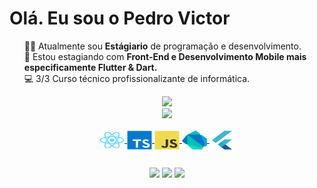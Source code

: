 <h1>Olá. Eu sou o Pedro Victor</h1>
<div>
  <ul type='none'>
    <li> 👨‍💻 Atualmente sou <strong>Estágiario</strong> de programação e desenvolvimento.</l1> 
    <li> 📱 Estou estagiando com <strong>Front-End e Desenvolvimento Mobile mais especificamente Flutter & Dart.</strong>
    <li> 💻 3/3 Curso técnico profissionalizante de informática.</li>
    <li></li>
</div>



</ul>
<div align="center">
  <a href="https://github.com/pedrovictormotasilva">
  <img height="180em" src="https://github-readme-stats.vercel.app/api?username=pedrovictormotasilva&show_icons=true&theme=dark&include_all_commits=true&count_private=true"/>
    <br>
  <img height="180em" src="https://github-readme-stats.vercel.app/api/top-langs/?username=pedrovictormotasilva&layout=compact&langs_count=7&theme=dark"/>
</div>
  <div style="display: inline_block", align="center"><br>
  <img align="center" alt="Pedro-reactNative" height="30" width="40" src="https://raw.githubusercontent.com/devicons/devicon/master/icons/react/react-original.svg">
     <img align="center" alt="Pedro-typescript" height="30" width="40" src="https://raw.githubusercontent.com/devicons/devicon/master/icons/typescript/typescript-original.svg">
     <img align="center" alt="Pedro-javascript" height="30" width="40" src="https://raw.githubusercontent.com/devicons/devicon/master/icons/javascript/javascript-original.svg">
    <img align="center" alt="Pedro-dart" height="30" width="40" src="https://raw.githubusercontent.com/devicons/devicon/master/icons/dart/dart-original.svg">
    <img align="center" alt="Pedro-flutter" height="30" width="40" src="https://raw.githubusercontent.com/devicons/devicon/master/icons/flutter/flutter-original.svg">
   
  
    
 </div>
  
##
  
  <div align="center"> 
  <a href="https://instagram.com/pedrovic_mota" target="_blank"><img src="https://img.shields.io/badge/-Instagram-%23E4405F?style=for-the-badge&logo=instagram&logoColor=white" target="_blank"></a>
  <a href = "mailto:motasilvapedrovictor@gmail.com"><img src="https://img.shields.io/badge/-Gmail-%23333?style=for-the-badge&logo=gmail&logoColor=white" target="_blank"></a>
  <a href="https://www.linkedin.com/in/pedro-victor-mota-silva-139230313?utm_source=share&utm_campaign=share_via&utm_content=profile&utm_medium=ios_app" target="_blank"><img src="https://img.shields.io/badge/-LinkedIn-%230077B5?style=for-the-badge&logo=linkedin&logoColor=white" target="_blank"></a> 
</div>





